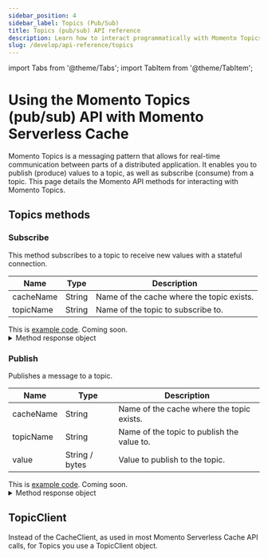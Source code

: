 ```yaml
---
sidebar_position: 4
sidebar_label: Topics (Pub/Sub)
title: Topics (pub/sub) API reference
description: Learn how to interact programmatically with Momento Topics pub/sub API.
slug: /develop/api-reference/topics
---
```


import Tabs from '@theme/Tabs';
import TabItem from '@theme/TabItem';

# Using the Momento Topics (pub/sub) API with Momento Serverless Cache
Momento Topics is a messaging pattern that allows for real-time communication between parts of a distributed application. It enables you to publish (produce) values to a topic, as well as subscribe (consume) from a topic. This page details the Momento API methods for interacting with Momento Topics.

## Topics methods

### Subscribe
This method subscribes to a topic to receive new values with a stateful connection.

| Name            | Type            | Description                                   |
| --------------- | --------------- | --------------------------------------------- |
| cacheName       | String          | Name of the cache where the topic exists.     |
| topicName       | String          | Name of the topic to subscribe to.            |

<Tabs>
  <TabItem value="golang" label="Go" default>
    This is <a href="https://github.com/momentohq/client-sdk-go/blob/main/examples/pubsub-example/main.go#L26">example code</a>.
  </TabItem>
  <TabItem value="nodejs" label="Node.js" default>
    Coming soon.
  </TabItem>
</Tabs>

<details>
  <summary>Method response object</summary>

* Success - Returns a subscription object.
* Error

See [response objects](./response-objects.md) for specific information.

With the returned subscription object, once put in a for loop, your code will receive an event when a new value is published to the Topic.

</details>

### Publish
Publishes a message to a topic.

| Name            | Type            | Description                                   |
| --------------- | --------------- | --------------------------------------------- |
| cacheName       | String          | Name of the cache where the topic exists.     |
| topicName       | String          | Name of the topic to publish the value to.    |
| value           | String / bytes  | Value to publish to the topic.                |

<Tabs>
  <TabItem value="golang" label="Go" default>
    This is <a href="https://github.com/momentohq/client-sdk-go/blob/main/examples/pubsub-example/main.go#L95">example code</a>.
  </TabItem>
  <TabItem value="nodejs" label="Node.js" default>
    Coming soon.
  </TabItem>
</Tabs>

<details>
  <summary>Method response object</summary>

* Success
* Error

See [response objects](./response-objects.md) for specific information.

</details>

## TopicClient

Instead of the CacheClient, as used in most Momento Serverless Cache API calls, for Topics you use a TopicClient object.
